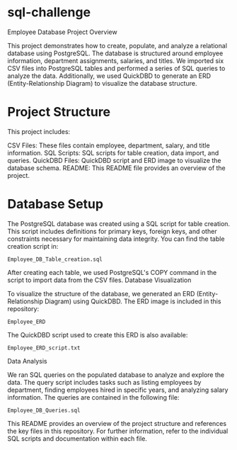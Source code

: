 # sql-challenge

Employee Database Project
Overview

This project demonstrates how to create, populate, and analyze a relational database using PostgreSQL. The database is structured around employee information, department assignments, salaries, and titles. We imported six CSV files into PostgreSQL tables and performed a series of SQL queries to analyze the data. Additionally, we used QuickDBD to generate an ERD (Entity-Relationship Diagram) to visualize the database structure.

# Project Structure

This project includes:

CSV Files: These files contain employee, department, salary, and title information.
SQL Scripts: SQL scripts for table creation, data import, and queries.
QuickDBD Files: QuickDBD script and ERD image to visualize the database schema.
README: This README file provides an overview of the project.

# Database Setup

The PostgreSQL database was created using a SQL script for table creation. This script includes definitions for primary keys, foreign keys, and other constraints necessary for maintaining data integrity. You can find the table creation script in:

    Employee_DB_Table_creation.sql

After creating each table, we used PostgreSQL's COPY command in the script to import data from the CSV files.
Database Visualization

To visualize the structure of the database, we generated an ERD (Entity-Relationship Diagram) using QuickDBD. The ERD image is included in this repository:

    Employee_ERD

The QuickDBD script used to create this ERD is also available:

    Employee_ERD_script.txt

Data Analysis

We ran SQL queries on the populated database to analyze and explore the data. The query script includes tasks such as listing employees by department, finding employees hired in specific years, and analyzing salary information. The queries are contained in the following file:

    Employee_DB_Queries.sql

This README provides an overview of the project structure and references the key files in this repository. For further information, refer to the individual SQL scripts and documentation within each file.
